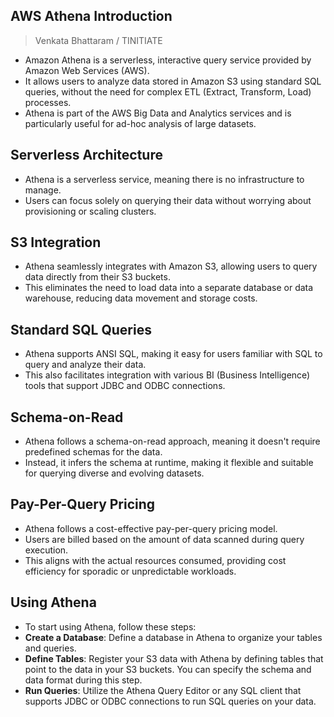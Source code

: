 ## AWS Athena Introduction
> Venkata Bhattaram / TINITIATE
* Amazon Athena is a serverless, interactive query service provided by Amazon Web Services (AWS).
* It allows users to analyze data stored in Amazon S3 using standard SQL queries, without the need for complex ETL (Extract, Transform, Load) processes.
* Athena is part of the AWS Big Data and Analytics services and is particularly useful for ad-hoc analysis of large datasets.

## Serverless Architecture
* Athena is a serverless service, meaning there is no infrastructure to manage.
* Users can focus solely on querying their data without worrying about provisioning or scaling clusters.

## S3 Integration
* Athena seamlessly integrates with Amazon S3, allowing users to query data directly from their S3 buckets.
* This eliminates the need to load data into a separate database or data warehouse, reducing data movement and storage costs.

## Standard SQL Queries
* Athena supports ANSI SQL, making it easy for users familiar with SQL to query and analyze their data.
* This also facilitates integration with various BI (Business Intelligence) tools that support JDBC and ODBC connections.

## Schema-on-Read
* Athena follows a schema-on-read approach, meaning it doesn't require predefined schemas for the data.
* Instead, it infers the schema at runtime, making it flexible and suitable for querying diverse and evolving datasets.

## Pay-Per-Query Pricing
* Athena follows a cost-effective pay-per-query pricing model.
* Users are billed based on the amount of data scanned during query execution.
* This aligns with the actual resources consumed, providing cost efficiency for sporadic or unpredictable workloads.

## Using Athena
* To start using Athena, follow these steps:
* **Create a Database**: Define a database in Athena to organize your tables and queries.
* **Define Tables**: Register your S3 data with Athena by defining tables that point to the data in your S3 buckets. You can specify the schema and data format during this step.
* **Run Queries**: Utilize the Athena Query Editor or any SQL client that supports JDBC or ODBC connections to run SQL queries on your data.